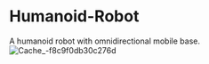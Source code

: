 # Humanoid-Robot
A humanoid robot with omnidirectional mobile base.
![Cache_-f8c9f0db30c276d](https://user-images.githubusercontent.com/60951105/184889333-cd02200b-4db8-4b9a-85e8-0a7d4efa0f1f.jpg)
